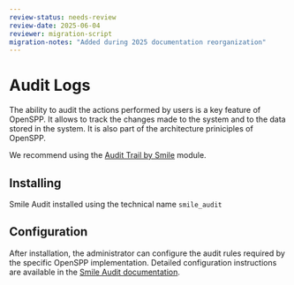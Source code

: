 ```yaml
---
review-status: needs-review
review-date: 2025-06-04
reviewer: migration-script
migration-notes: "Added during 2025 documentation reorganization"
---
```


# Audit Logs

The ability to audit the actions performed by users is a key feature of OpenSPP. It allows to track the
changes made to the system and to the data stored in the system. It is also part of the architecture
priniciples of OpenSPP.

We recommend using the [Audit Trail by Smile](https://apps.odoo.com/apps/modules/15.0/smile_audit/) module.

## Installing

Smile Audit installed using the technical name `smile_audit`

## Configuration

After installation, the administrator can configure the audit rules required by the specific OpenSPP
implementation. Detailed configuration instructions are available in the
[Smile Audit documentation](https://apps.odoo.com/apps/modules/15.0/smile_audit/).
